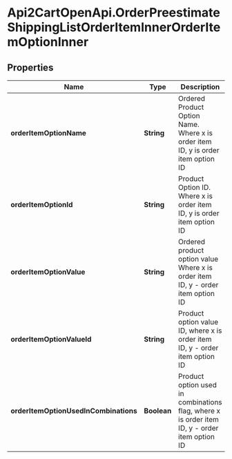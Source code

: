 # Api2CartOpenApi.OrderPreestimateShippingListOrderItemInnerOrderItemOptionInner

## Properties

Name | Type | Description | Notes
------------ | ------------- | ------------- | -------------
**orderItemOptionName** | **String** | Ordered Product Option Name. Where x is order item ID, y is order item option ID | [optional] 
**orderItemOptionId** | **String** | Product Option ID. Where x is order item ID, y is order item option ID | [optional] 
**orderItemOptionValue** | **String** | Ordered product option value Where x is order item ID, y - order item option ID | [optional] 
**orderItemOptionValueId** | **String** | Product option value ID, where x is order item ID, y - order item option ID | [optional] 
**orderItemOptionUsedInCombinations** | **Boolean** | Product option used in combinations flag, where x is order item ID, y - order item option ID | [optional] 


